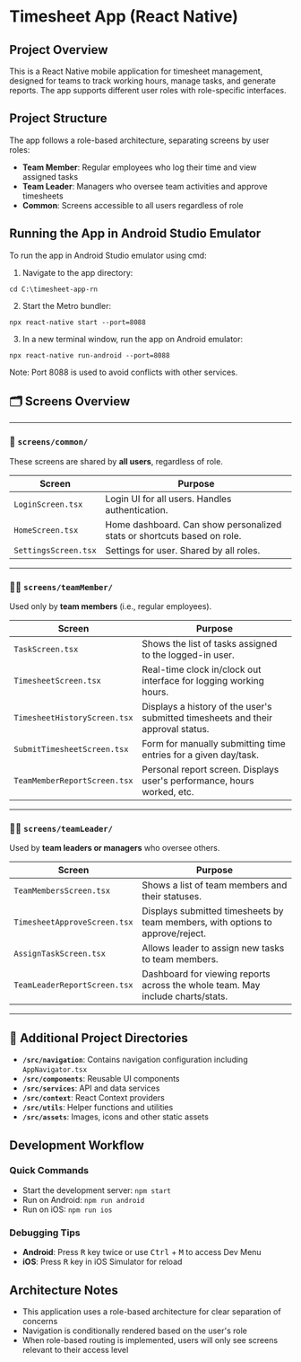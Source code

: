# Timesheet App (React Native)

## Project Overview

This is a React Native mobile application for timesheet management, designed for teams to track working hours, manage tasks, and generate reports. The app supports different user roles with role-specific interfaces.

## Project Structure

The app follows a role-based architecture, separating screens by user roles:
- **Team Member**: Regular employees who log their time and view assigned tasks
- **Team Leader**: Managers who oversee team activities and approve timesheets
- **Common**: Screens accessible to all users regardless of role

## Running the App in Android Studio Emulator

To run the app in Android Studio emulator using cmd:

1. Navigate to the app directory:
```
cd C:\timesheet-app-rn
```

2. Start the Metro bundler:
```
npx react-native start --port=8088
```

3. In a new terminal window, run the app on Android emulator:
```
npx react-native run-android --port=8088
```

Note: Port 8088 is used to avoid conflicts with other services.

## 🗂️ Screens Overview

---

### 📁 `screens/common/`

These screens are shared by **all users**, regardless of role.

| Screen                | Purpose                                                                |
|-----------------------|------------------------------------------------------------------------|
| `LoginScreen.tsx`     | Login UI for all users. Handles authentication.                        |
| `HomeScreen.tsx`      | Home dashboard. Can show personalized stats or shortcuts based on role.|
| `SettingsScreen.tsx`  | Settings for user. Shared by all roles.                               |

---

### 👷‍♀️ `screens/teamMember/`

Used only by **team members** (i.e., regular employees).

| Screen | Purpose |
|--------|---------|
| `TaskScreen.tsx` | Shows the list of tasks assigned to the logged-in user. |
| `TimesheetScreen.tsx` | Real-time clock in/clock out interface for logging working hours. |
| `TimesheetHistoryScreen.tsx` | Displays a history of the user's submitted timesheets and their approval status. |
| `SubmitTimesheetScreen.tsx` | Form for manually submitting time entries for a given day/task. |
| `TeamMemberReportScreen.tsx` | Personal report screen. Displays user's performance, hours worked, etc. |

---

### 🧑‍💼 `screens/teamLeader/`

Used by **team leaders or managers** who oversee others.

| Screen | Purpose |
|--------|---------|
| `TeamMembersScreen.tsx` | Shows a list of team members and their statuses. |
| `TimesheetApproveScreen.tsx` | Displays submitted timesheets by team members, with options to approve/reject. |
| `AssignTaskScreen.tsx` | Allows leader to assign new tasks to team members. |
| `TeamLeaderReportScreen.tsx` | Dashboard for viewing reports across the whole team. May include charts/stats. |

---

## 📂 Additional Project Directories

- **`/src/navigation`**: Contains navigation configuration including `AppNavigator.tsx`
- **`/src/components`**: Reusable UI components
- **`/src/services`**: API and data services
- **`/src/context`**: React Context providers
- **`/src/utils`**: Helper functions and utilities
- **`/src/assets`**: Images, icons and other static assets

## Development Workflow

### Quick Commands

- Start the development server: `npm start`
- Run on Android: `npm run android`
- Run on iOS: `npm run ios`

### Debugging Tips

- **Android**: Press <kbd>R</kbd> key twice or use <kbd>Ctrl</kbd> + <kbd>M</kbd> to access Dev Menu
- **iOS**: Press <kbd>R</kbd> key in iOS Simulator for reload

## Architecture Notes

- This application uses a role-based architecture for clear separation of concerns
- Navigation is conditionally rendered based on the user's role
- When role-based routing is implemented, users will only see screens relevant to their access level
